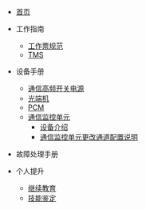 <!-- docs/_sidebar.md -->
- [首页](README)

- 工作指南
    - [工作票规范](工作指南/样例工作票/工作票规范.md)
    - [TMS](工作指南/TMS/TMS.md)

- 设备手册
    - [通信高频开关电源](设备手册/通信高频开关电源/通信高频开关电源.md)
    - [光端机](设备手册/光端机)
    - [PCM](设备手册/PCM)
    - [通信监控单元](设备手册/通信监控单元/)
        - [设备介绍](设备手册/通信监控单元/README.md)
        - [通信监控单元更改通道配置说明](设备手册/通信监控单元/通信监控单元更改通道配置说明.md)

- 故障处理手册
- 个人提升
    - [继续教育](个人提升/继续教育/继续教育.md)
    - [技能鉴定](个人提升/技能鉴定/技能鉴定.md)
